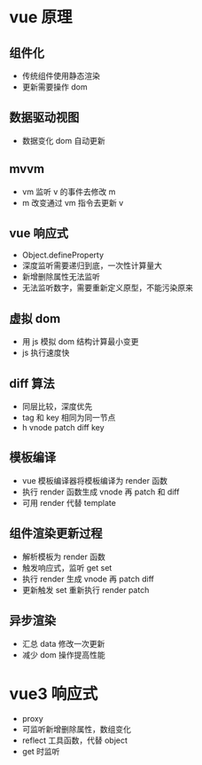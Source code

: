 # vue 原理
## 组件化
* 传统组件使用静态渲染
* 更新需要操作 dom
## 数据驱动视图
* 数据变化 dom 自动更新
## mvvm
* vm 监听 v 的事件去修改 m
* m 改变通过 vm 指令去更新 v
## vue 响应式
* Object.defineProperty
* 深度监听需要递归到底，一次性计算量大
* 新增删除属性无法监听
* 无法监听数字，需要重新定义原型，不能污染原来
## 虚拟 dom
* 用 js 模拟 dom 结构计算最小变更
* js 执行速度快
## diff 算法
* 同层比较，深度优先
* tag 和 key 相同为同一节点
* h vnode patch diff key
## 模板编译
* vue 模板编译器将模板编译为 render 函数
* 执行 render 函数生成 vnode 再 patch 和 diff
* 可用 render 代替 template
## 组件渲染更新过程
* 解析模板为 render 函数
* 触发响应式，监听 get set
* 执行 render 生成 vnode 再 patch diff
* 更新触发 set 重新执行 render patch
## 异步渲染
* 汇总 data 修改一次更新
* 减少 dom 操作提高性能
# vue3 响应式
* proxy
* 可监听新增删除属性，数组变化
* reflect 工具函数，代替 object
* get 时监听 